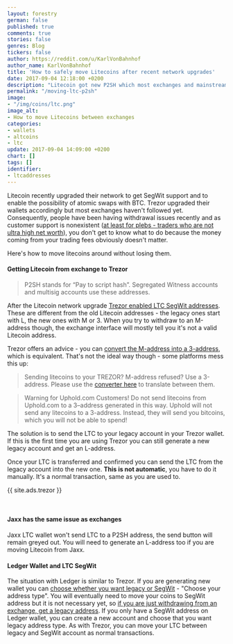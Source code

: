 ```yaml
---
layout: forestry
german: false
published: true
comments: true
stories: false
genres: Blog
tickers: false
author: https://reddit.com/u/KarlVonBahnhof
author_name: KarlVonBahnhof
title: 'How to safely move Litecoins after recent network upgrades'
date: 2017-09-04 12:18:00 +0200
description: "Litecoin got new P2SH which most exchanges and mainstream wallets don't support yet."
permalink: "/moving-ltc-p2sh"
image:
- "/img/coins/ltc.png"
image_alt:
- How to move Litecoins between exchanges
categories:
- wallets
- altcoins
- ltc
update: 2017-09-04 14:09:00 +0200
chart: []
tags: []
identifier:
- ltcaddresses
---
```


Litecoin recently upgraded their network to get SegWit support and to enable the possibility of atomic swaps with BTC. Trezor upgraded their wallets accordingly but most exchanges haven't followed yet. Consequently, people have been having withdrawal issues recently and as customer support is nonexistent ([at least for plebs - traders who are not ultra high net worth](https://www.reddit.com/r/BitcoinMarkets/comments/6xjp5f/even_corporate_accounts_cant_withdraw_real_money/dmgwmzp/)), you don't get to know what to do because the money coming from your trading fees obviously doesn't matter.

Here's how to move litecoins around without losing them.

#### Getting Litecoin from exchange to Trezor

> P2SH stands for “Pay to script hash”. Segregated Witness accounts and multisig accounts use these addresses.

After the Litecoin network upgrade [Trezor enabled LTC SegWit addresses](https://blog.trezor.io/litecoins-new-p2sh-segwit-addresses-843633e3e707). These are different from the old Litecoin addresses - the legacy ones start with L, the new ones with M or 3. When you try to withdraw to an M-address though, the exchange interface will mostly tell you it's not a valid Litecoin address.

Trezor offers an advice - you can [convert the M-address into a 3-address](https://litecoin-project.github.io/p2sh-convert/), which is equivalent. That's not the ideal way though - some platforms mess this up:

> Sending litecoins to your TREZOR? M-address refused? Use a 3-address. Please use the [converter here](https://litecoin-project.github.io/p2sh-convert/) to translate between them.

> Warning for Uphold.com Customers! Do not send litecoins from Uphold.com to a 3–address generated in this way. Uphold will not send any litecoins to a 3-address. Instead, they will send you bitcoins, which you will not be able to spend!

The solution is to send the LTC to your legacy account in your Trezor wallet. If this is the first time you are using Trezor you can still generate a new legacy account and get an L-address.

Once your LTC is transferred and confirmed you can send the LTC from the legacy account into the new one. **This is not automatic**, you have to do it manually. It's a normal transaction, same as you are used to.

{{ site.ads.trezor }}

&nbsp;

#### Jaxx has the same issue as exchanges

Jaxx LTC wallet won't send LTC to a P2SH address, the send button will remain greyed out. You will need to generate an L-address too if you are moving Litecoin from Jaxx.

#### Ledger Wallet and LTC SegWit

The situation with Ledger is similar to Trezor. If you are generating new wallet you can [choose whether you want legacy or SegWit](https://www.reddit.com/r/ledgerwallet/comments/6wdegr/ledger_s_nano_and_segwit_activation/) - "Choose your address type". You will eventually need to move your coins to SegWit address but it is not necessary yet, so [if you are just withdrawing from an exchange, get a legacy address](https://blog.ledger.co/ledger-releases-segregated-witness-support-f1712f69e99c). If you only have a SegWit address on Ledger wallet, you can create a new account and choose that you want legacy address type. As with Trezor, you can move your LTC between legacy and SegWit account as normal transactions.

